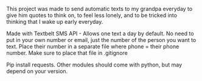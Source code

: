 This project was made to send automatic texts to my grandpa everyday to give him quotes to think on, to feel less lonely, and to be tricked into thinking that I wake up early everyday.

Made with Textbelt SMS API - Allows one text a day by default. No need to put in your own number or email, just the number of the person
you want to text. Place their number in a separate file where phone = their phone number. Make sure to place that file in .gitignore

Pip install requests. Other modules should come with python, but may depend on your version.

